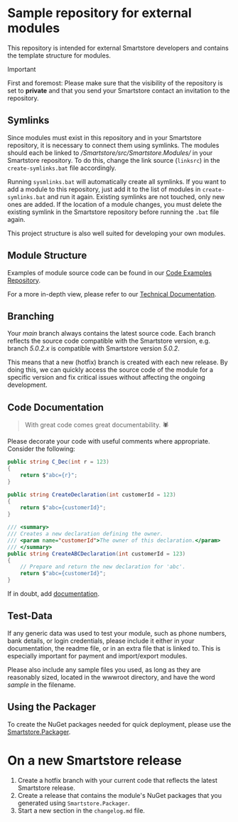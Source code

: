 # Sample repository for external modules

This repository is intended for external Smartstore developers and contains the template structure for modules.

> [!IMPORTANT]
> First and foremost: Please make sure that the visibility of the repository is set to **private** and that you send your Smartstore contact an invitation to the repository.

## Symlinks

Since modules must exist in this repository and in your Smartstore repository, it is necessary to connect them using symlinks.
The modules should each be linked to _/Smartstore/src/Smartstore.Modules/_ in your Smartstore repository.
To do this, change the link source (`linksrc`) in the `create-symlinks.bat` file accordingly.

Running `sysmlinks.bat` will automatically create all symlinks. If you want to add a module to this repository, just add it to the list of modules in `create-symlinks.bat` and run it again. Existing symlinks are not touched, only new ones are added. If the location of a module changes, you must delete the existing symlink in the Smartstore repository before running the `.bat` file again.

This project structure is also well suited for developing your own modules.

## Module Structure

Examples of module source code can be found in our [Code Examples Repository](https://github.com/smartstore/dev-docs-code-examples).

For a more in-depth view, please refer to our [Technical Documentation](https://smartstore.gitbook.io/developer-guide/compose/modules/getting-started-with-modules).

## Branching

Your _main_ branch always contains the latest source code.
Each branch reflects the source code compatible with the Smartstore version, e.g. branch _5.0.2.x_ is compatible with Smartstore version _5.0.2_.

This means that a new (hotfix) branch is created with each new release.
By doing this, we can quickly access the source code of the module for a specific version and fix critical issues without affecting the ongoing development.

## Code Documentation

> With great code comes great documentability. :spider:

Please decorate your code with useful comments where appropriate. Consider the following:

```c#
public string C_Dec(int r = 123)
{
	return $"abc={r}";
}
```

```c#
public string CreateDeclaration(int customerId = 123)
{
	return $"abc={customerId}";
}
```

```c#
/// <summary>
/// Creates a new declaration defining the owner.
/// <param name="customerId">The owner of this declaration.</param>
/// </summary>
public string CreateABCDeclaration(int customerId = 123)
{
	// Prepare and return the new declaration for 'abc'.
	return $"abc={customerId}";
}
```

If in doubt, add [documentation](https://learn.microsoft.com/en-us/dotnet/csharp/language-reference/language-specification/documentation-comments).

## Test-Data

If any generic data was used to test your module, such as phone numbers, bank details, or login credentials, please include it either in your documentation, the readme file, or in an extra file that is linked to.
This is especially important for payment and import/export modules.

Please also include any sample files you used, as long as they are reasonably sized, located in the wwwroot directory, and have the word *sample* in the filename.

## Using the Packager

To create the NuGet packages needed for quick deployment, please use the [Smartstore.Packager](https://smartstore.gitbook.io/developer-guide/compose/modules/deploying-modules#packager).

# On a new Smartstore release

1. Create a hotfix branch with your current code that reflects the latest Smartstore release.
2. Create a release that contains the module's NuGet packages that you generated using `Smartstore.Packager`.
3. Start a new section in the `changelog.md` file.
